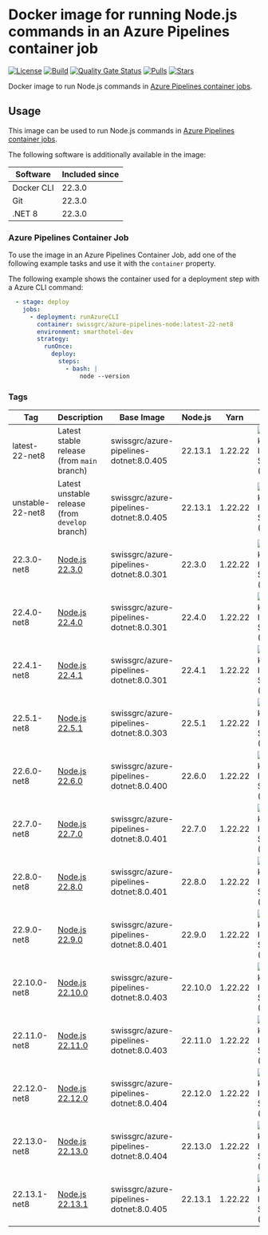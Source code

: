 # Docker image for running Node.js commands in an Azure Pipelines container job

<!-- markdownlint-disable MD013 -->
[![License](https://img.shields.io/badge/license-MIT-blue.svg?style=flat-square)](https://github.com/swissgrc/docker-azure-pipelines-node22-net8/blob/main/LICENSE) [![Build](https://img.shields.io/github/actions/workflow/status/swissgrc/docker-azure-pipelines-node22-net8/publish.yml?branch=develop&style=flat-square)](https://github.com/swissgrc/docker-azure-pipelines-node22-net8/actions/workflows/publish.yml) [![Quality Gate Status](https://sonarcloud.io/api/project_badges/measure?project=swissgrc_docker-azure-pipelines-node22-net8&metric=alert_status)](https://sonarcloud.io/summary/new_code?id=swissgrc_docker-azure-pipelines-node22-net8) [![Pulls](https://img.shields.io/docker/pulls/swissgrc/azure-pipelines-node.svg?style=flat-square)](https://hub.docker.com/r/swissgrc/azure-pipelines-node) [![Stars](https://img.shields.io/docker/stars/swissgrc/azure-pipelines-node.svg?style=flat-square)](https://hub.docker.com/r/swissgrc/azure-pipelines-node)
<!-- markdownlint-restore -->

Docker image to run Node.js commands in [Azure Pipelines container jobs].

## Usage

This image can be used to run Node.js commands in [Azure Pipelines container jobs].

The following software is additionally available in the image:

| Software   | Included since |
|------------|----------------|
| Docker CLI | 22.3.0        |
| Git        | 22.3.0        |
| .NET 8     | 22.3.0        |

### Azure Pipelines Container Job

To use the image in an Azure Pipelines Container Job, add one of the following example tasks and use it with the `container` property.

The following example shows the container used for a deployment step with a Azure CLI command:

```yaml
  - stage: deploy
    jobs:
      - deployment: runAzureCLI
        container: swissgrc/azure-pipelines-node:latest-22-net8
        environment: smarthotel-dev
        strategy:
          runOnce:
            deploy:
              steps:
                - bash: |
                    node --version
```

### Tags

| Tag              | Description                                                                                         | Base Image                                | Node.js | Yarn    | Size                                                                                                                                  |
|------------------|-----------------------------------------------------------------------------------------------------|-------------------------------------------|---------|---------|---------------------------------------------------------------------------------------------------------------------------------------|
| latest-22-net8   | Latest stable release (from `main` branch)                                                          | swissgrc/azure-pipelines-dotnet:8.0.405   | 22.13.1 | 1.22.22 | ![Docker Image Size (tag)](https://img.shields.io/docker/image-size/swissgrc/azure-pipelines-node/latest-22-net8?style=flat-square)   |
| unstable-22-net8 | Latest unstable release (from `develop` branch)                                                     | swissgrc/azure-pipelines-dotnet:8.0.405   | 22.13.1 | 1.22.22 | ![Docker Image Size (tag)](https://img.shields.io/docker/image-size/swissgrc/azure-pipelines-node/unstable-22-net8?style=flat-square) |
| 22.3.0-net8      | [Node.js 22.3.0](https://github.com/nodejs/node/blob/main/doc/changelogs/CHANGELOG_V22.md#22.3.0)   | swissgrc/azure-pipelines-dotnet:8.0.301   | 22.3.0  | 1.22.22 | ![Docker Image Size (tag)](https://img.shields.io/docker/image-size/swissgrc/azure-pipelines-node/22.3.0-net8?style=flat-square)      |
| 22.4.0-net8      | [Node.js 22.4.0](https://github.com/nodejs/node/blob/main/doc/changelogs/CHANGELOG_V22.md#22.4.0)   | swissgrc/azure-pipelines-dotnet:8.0.301   | 22.4.0  | 1.22.22 | ![Docker Image Size (tag)](https://img.shields.io/docker/image-size/swissgrc/azure-pipelines-node/22.4.0-net8?style=flat-square)      |
| 22.4.1-net8      | [Node.js 22.4.1](https://github.com/nodejs/node/blob/main/doc/changelogs/CHANGELOG_V22.md#22.4.1)   | swissgrc/azure-pipelines-dotnet:8.0.301   | 22.4.1  | 1.22.22 | ![Docker Image Size (tag)](https://img.shields.io/docker/image-size/swissgrc/azure-pipelines-node/22.4.1-net8?style=flat-square)      |
| 22.5.1-net8      | [Node.js 22.5.1](https://github.com/nodejs/node/blob/main/doc/changelogs/CHANGELOG_V22.md#22.5.1)   | swissgrc/azure-pipelines-dotnet:8.0.303   | 22.5.1  | 1.22.22 | ![Docker Image Size (tag)](https://img.shields.io/docker/image-size/swissgrc/azure-pipelines-node/22.5.1-net8?style=flat-square)      |
| 22.6.0-net8      | [Node.js 22.6.0](https://github.com/nodejs/node/blob/main/doc/changelogs/CHANGELOG_V22.md#22.6.0)   | swissgrc/azure-pipelines-dotnet:8.0.400   | 22.6.0  | 1.22.22 | ![Docker Image Size (tag)](https://img.shields.io/docker/image-size/swissgrc/azure-pipelines-node/22.6.0-net8?style=flat-square)      |
| 22.7.0-net8      | [Node.js 22.7.0](https://github.com/nodejs/node/blob/main/doc/changelogs/CHANGELOG_V22.md#22.7.0)   | swissgrc/azure-pipelines-dotnet:8.0.401   | 22.7.0  | 1.22.22 | ![Docker Image Size (tag)](https://img.shields.io/docker/image-size/swissgrc/azure-pipelines-node/22.7.0-net8?style=flat-square)      |
| 22.8.0-net8      | [Node.js 22.8.0](https://github.com/nodejs/node/blob/main/doc/changelogs/CHANGELOG_V22.md#22.8.0)   | swissgrc/azure-pipelines-dotnet:8.0.401   | 22.8.0  | 1.22.22 | ![Docker Image Size (tag)](https://img.shields.io/docker/image-size/swissgrc/azure-pipelines-node/22.8.0-net8?style=flat-square)      |
| 22.9.0-net8      | [Node.js 22.9.0](https://github.com/nodejs/node/blob/main/doc/changelogs/CHANGELOG_V22.md#22.9.0)   | swissgrc/azure-pipelines-dotnet:8.0.401   | 22.9.0  | 1.22.22 | ![Docker Image Size (tag)](https://img.shields.io/docker/image-size/swissgrc/azure-pipelines-node/22.9.0-net8?style=flat-square)      |
| 22.10.0-net8     | [Node.js 22.10.0](https://github.com/nodejs/node/blob/main/doc/changelogs/CHANGELOG_V22.md#22.10.0) | swissgrc/azure-pipelines-dotnet:8.0.403   | 22.10.0 | 1.22.22 | ![Docker Image Size (tag)](https://img.shields.io/docker/image-size/swissgrc/azure-pipelines-node/22.10.0-net8?style=flat-square)     |
| 22.11.0-net8     | [Node.js 22.11.0](https://github.com/nodejs/node/blob/main/doc/changelogs/CHANGELOG_V22.md#22.11.0) | swissgrc/azure-pipelines-dotnet:8.0.403   | 22.11.0 | 1.22.22 | ![Docker Image Size (tag)](https://img.shields.io/docker/image-size/swissgrc/azure-pipelines-node/22.11.0-net8?style=flat-square)     |
| 22.12.0-net8     | [Node.js 22.12.0](https://github.com/nodejs/node/blob/main/doc/changelogs/CHANGELOG_V22.md#22.12.0) | swissgrc/azure-pipelines-dotnet:8.0.404   | 22.12.0 | 1.22.22 | ![Docker Image Size (tag)](https://img.shields.io/docker/image-size/swissgrc/azure-pipelines-node/22.12.0-net8?style=flat-square)     |
| 22.13.0-net8     | [Node.js 22.13.0](https://github.com/nodejs/node/blob/main/doc/changelogs/CHANGELOG_V22.md#22.13.0) | swissgrc/azure-pipelines-dotnet:8.0.404   | 22.13.0 | 1.22.22 | ![Docker Image Size (tag)](https://img.shields.io/docker/image-size/swissgrc/azure-pipelines-node/22.13.0-net8?style=flat-square)     |
| 22.13.1-net8     | [Node.js 22.13.1](https://github.com/nodejs/node/blob/main/doc/changelogs/CHANGELOG_V22.md#22.13.1) | swissgrc/azure-pipelines-dotnet:8.0.405   | 22.13.1 | 1.22.22 | ![Docker Image Size (tag)](https://img.shields.io/docker/image-size/swissgrc/azure-pipelines-node/22.13.1-net8?style=flat-square)     |

[Azure Pipelines container jobs]: https://docs.microsoft.com/en-us/azure/devops/pipelines/process/container-phases
